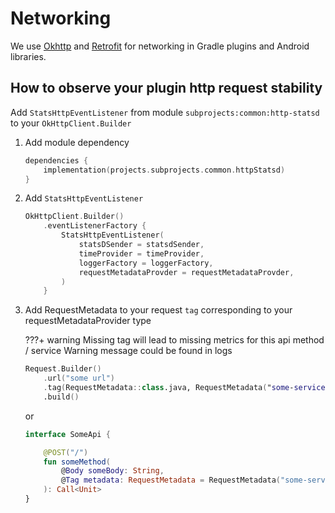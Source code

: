 # Networking

We use [Okhttp](https://square.github.io/okhttp/) and [Retrofit](https://square.github.io/retrofit/) for
networking in Gradle plugins and Android libraries.

## How to observe your plugin http request stability

Add `StatsHttpEventListener` from module `subprojects:common:http-statsd` to your `OkHttpClient.Builder`

1. Add module dependency

    ```kotlin
    dependencies {
        implementation(projects.subprojects.common.httpStatsd)
    }
    ```

2. Add `StatsHttpEventListener`

    ```kotlin
    OkHttpClient.Builder()
        .eventListenerFactory {
            StatsHttpEventListener(
                statsDSender = statsdSender,
                timeProvider = timeProvider,
                loggerFactory = loggerFactory,
                requestMetadataProvder = requestMetadataProvder,
            )
        }
    ```

3. Add RequestMetadata to your request `tag` corresponding to your requestMetadataProvider type

    ???+ warning
        Missing tag will lead to missing metrics for this api method / service
        Warning message could be found in logs


    ```kotlin
    Request.Builder()
        .url("some url")
        .tag(RequestMetadata::class.java, RequestMetadata("some-service", "some-method"))
        .build()
    ```
    
    or
    
    ```kotlin
    interface SomeApi {
    
        @POST("/")
        fun someMethod(
            @Body someBody: String,
            @Tag metadata: RequestMetadata = RequestMetadata("some-service", "some-method")
        ): Call<Unit>
    }
    ```
